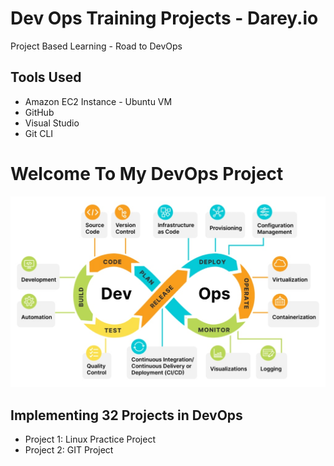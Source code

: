 # Dev Ops Training Projects - Darey.io 
Project Based Learning - Road to DevOps

## Tools Used
* Amazon EC2 Instance - Ubuntu VM
* GitHub
* Visual Studio
* Git CLI

# Welcome To My DevOps Project

![](./PROJECT01_Linux/Images/devops.jpeg "DevOps")

## Implementing 32 Projects in DevOps


* Project 1: Linux Practice Project
* Project 2: GIT Project